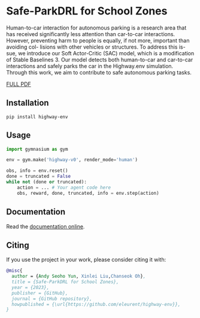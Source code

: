 # Safe-ParkDRL for School Zones

Human-to-car interaction for autonomous parking is a research area that has received significantly less attention than car-to-car interactions. However, preventing harm to people is equally, if not more, important than avoiding col- lisions with other vehicles or structures. To address this is- sue, we introduce our Soft Actor-Critic (SAC) model, which is a modification of Stable Baselines 3. Our model detects both human-to-car and car-to-car interactions and safely parks the car in the Highway.env simulation. Through this work, we aim to contribute to safe autonomous parking tasks.

[FULL PDF](https://github.com/lxllegion/Safe-ParkDRL/blob/master/final_Parkable.pdf)


## Installation

`pip install highway-env`

## Usage

```python
import gymnasium as gym

env = gym.make('highway-v0', render_mode='human')

obs, info = env.reset()
done = truncated = False
while not (done or truncated):
    action = ... # Your agent code here
    obs, reward, done, truncated, info = env.step(action)
```

## Documentation

Read the [documentation online](https://farama-foundation.github.io/HighwayEnv/).

## Citing

If you use the project in your work, please consider citing it with:
```bibtex
@misc{
  author = {Andy Seoho Yun, Xinlei Liu,Chanseok Oh},
  title = {Safe-ParkDRL for School Zones},
  year = {2023},
  publisher = {GitHub},
  journal = {GitHub repository},
  howpublished = {\url{https://github.com/eleurent/highway-env}},
}
```
